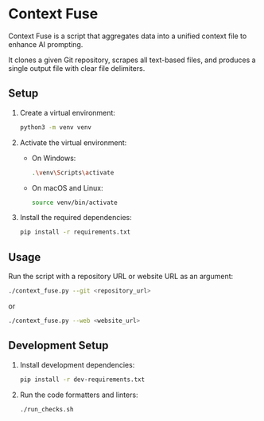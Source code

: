 # Context Fuse

Context Fuse is a script that aggregates data into a unified context file to enhance AI prompting.

It clones a given Git repository, scrapes all text-based files, and produces a single output file with clear file delimiters.

## Setup

1. Create a virtual environment:
    ```bash
    python3 -m venv venv
    ```

2. Activate the virtual environment:
    - On Windows:
        ```bash
        .\venv\Scripts\activate
        ```
    - On macOS and Linux:
        ```bash
        source venv/bin/activate
        ```

3. Install the required dependencies:
    ```bash
    pip install -r requirements.txt
    ```

## Usage

Run the script with a repository URL or website URL as an argument:

```bash
./context_fuse.py --git <repository_url>
```

or

```bash
./context_fuse.py --web <website_url>
```

## Development Setup

1. Install development dependencies:
    ```bash
    pip install -r dev-requirements.txt
    ```

2. Run the code formatters and linters:
    ```bash
    ./run_checks.sh
    ```
